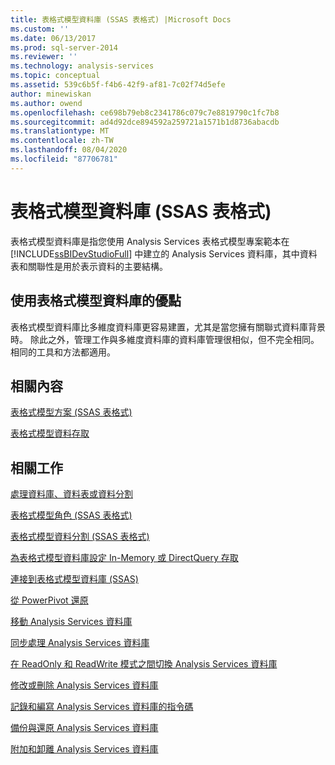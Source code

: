 ```yaml
---
title: 表格式模型資料庫 (SSAS 表格式) |Microsoft Docs
ms.custom: ''
ms.date: 06/13/2017
ms.prod: sql-server-2014
ms.reviewer: ''
ms.technology: analysis-services
ms.topic: conceptual
ms.assetid: 539c6b5f-f4b6-42f9-af81-7c02f74d5efe
author: minewiskan
ms.author: owend
ms.openlocfilehash: ce698b79eb8c2341786c079c7e8819790c1fc7b8
ms.sourcegitcommit: ad4d92dce894592a259721a1571b1d8736abacdb
ms.translationtype: MT
ms.contentlocale: zh-TW
ms.lasthandoff: 08/04/2020
ms.locfileid: "87706781"
---
```

# <a name="tabular-model-databases-ssas-tabular"></a>表格式模型資料庫 (SSAS 表格式)
  表格式模型資料庫是指您使用 Analysis Services 表格式模型專案範本在 [!INCLUDE[ssBIDevStudioFull](../../includes/ssbidevstudiofull-md.md)] 中建立的 Analysis Services 資料庫，其中資料表和關聯性是用於表示資料的主要結構。  
  
## <a name="benefits-of-using-tabular-model-databases"></a>使用表格式模型資料庫的優點  
 表格式模型資料庫比多維度資料庫更容易建置，尤其是當您擁有關聯式資料庫背景時。 除此之外，管理工作與多維度資料庫的資料庫管理很相似，但不完全相同。 相同的工具和方法都適用。  
  
## <a name="related-content"></a>相關內容  
 [表格式模型方案 &#40;SSAS 表格式&#41;](../tabular-model-solutions-ssas-tabular.md)  
  
 [表格式模型資料存取](tabular-model-data-access.md)  
  
## <a name="related-tasks"></a>相關工作  
 [處理資料庫、資料表或資料分割](process-database-table-or-partition-analysis-services.md)  
  
 [表格式模型角色 &#40;SSAS 表格式&#41;](tabular-model-roles-ssas-tabular.md)  
  
 [表格式模型資料分割 &#40;SSAS 表格式&#41;](tabular-model-partitions-ssas-tabular.md)  
  
 [為表格式模型資料庫設定 In-Memory 或 DirectQuery 存取](enable-directquery-mode-in-ssms.md)  
  
 [連接到表格式模型資料庫 &#40;SSAS&#41;](connect-to-a-tabular-model-database-ssas.md)  
  
 [從 PowerPivot 還原](restore-from-power-pivot.md)  
  
 [移動 Analysis Services 資料庫](../multidimensional-models/move-an-analysis-services-database.md)  
  
 [同步處理 Analysis Services 資料庫](../multidimensional-models/synchronize-analysis-services-databases.md)  
  
 [在 ReadOnly 和 ReadWrite 模式之間切換 Analysis Services 資料庫](../multidimensional-models/switch-an-analysis-services-database-between-readonly-and-readwrite-modes.md)  
  
 [修改或刪除 Analysis Services 資料庫](../multidimensional-models/modify-or-delete-an-analysis-services-database.md)  
  
 [記錄和編寫 Analysis Services 資料庫的指令碼](../multidimensional-models/document-and-script-an-analysis-services-database.md)  
  
 [備份與還原 Analysis Services 資料庫](../multidimensional-models/backup-and-restore-of-analysis-services-databases.md)  
  
 [附加和卸離 Analysis Services 資料庫](../multidimensional-models/attach-and-detach-analysis-services-databases.md)  
  
  
